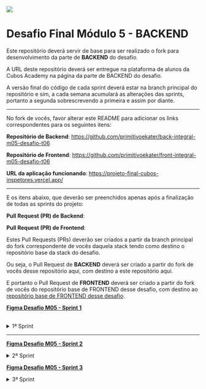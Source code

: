 ![](https://i.imgur.com/xG74tOh.png)

# Desafio Final Módulo 5 - BACKEND

Este repositório deverá servir de base para ser realizado o fork para desenvolvimento da parte de **BACKEND** do desafio.

A URL deste repositório deverá ser entregue na plataforma de alunos da Cubos Academy na página da parte de BACKEND do desafio.

A versão final do código de cada sprint deverá estar na branch principal do repositório e sim, a cada semana acumulará as alterações das sprints, portanto a segunda sobrescrevendo a primeira e assim por diante.

---

No fork de vocês, favor alterar este README para adicionar os links correspondentes para os seguintes itens:

**Repositório de Backend**: https://github.com/primitivoekater/back-integral-m05-desafio-t06

**Repositório de Frontend**: https://github.com/primitivoekater/front-integral-m05-desafio-t06

**URL da aplicação funcionando**: https://projeto-final-cubos-inspetores.vercel.app/

---

E os itens abaixo, que deverão ser preenchidos apenas após a finalização de todas as sprints do projeto: 

**Pull Request (PR) de Backend**: 

**Pull Request (PR) de Frontend**: 

Estes Pull Requests (PRs) deverão ser criados a partir da branch principal do fork correspondente de vocês daquela stack tendo como destino o repositório base da stack do desafio.

Ou seja, o Pull Request de **BACKEND** deverá ser criado a partir do fork de vocês desse repositório aqui, com destino a este repositório aqui.

E portanto o Pull Request de **FRONTEND** deverá ser criado a partir do fork de vocês do repositório base de FRONTEND desse desafio, com destino ao [repositório base de FRONTEND desse desafio](https://github.com/cubos-academy/front-integral-m05-desafio-t06).

<b>[Figma Desafio M05 - Sprint 1](https://www.figma.com/file/Gpl5YlCj17jJ99dT3LqV6U/M05-SPRINT-01?node-id=410%3A47347)</b>

<br>
<details>
<summary>1ª Sprint</summary>
<br>

<details>
<summary><b>[Usuário] Cadastro do usuário</b></summary>
<br>

### `Na posição de usuário do sistema, desejo cadastrar meus dados, afim de ter acesso ao sistema.` 
___________________________________________________________________________________
- <b>Critérios de aceite</b>
  - O cadastro deverá funcionar em formulário web que funcione em um navegador padrão
  - Para acessar este formulário de cadastro não deverá ser exigida autenticação
  - Os dados do cadastro deverão ser persistidos de maneira que possam ser consultados em qualquer momento no futuro até que sejam excluídos.
  - O usuário poderá visualizar sua senha enquanto a escreve (Ex: Material UI Input Adornment https://v4.mui.com/pt/api/input-adornment/)
  - A senha do usuário deverá ser persistida utilizando algum algoritmo de criptografia confiável
___________________________________________________________________________________
- Campos necessários para o cadastro inicial (obrigatórios):
   - Nome do usuário (obrigatório)
   - Email (obrigatório)
   - Senha (obrigatório)

- Deverão ser informadas mensagens de erro em casos de:

  - Campos obrigatórios em branco
  - E-mail informado já existir cadastrado
  - Após realizado o cadastro com sucesso o usuário deverá receber uma mensagem de confirmação e um botão para ser redirecionado para a página de Login.

</details>

<details>
<summary><b>[Usuário] Login do usuário</b></summary>

### `Na posição de usuário do sistema, devo ser capaz de realizar login no Dashboard, afim de acessar o sistema.`
___________________________________________________________________________________
- <b>Critérios de aceite</b>
  - O login do usuário deverá ser realizado em formulário web funcionando em navegador padrão
- Campos obrigatórios:
  - E-mail
  - Senha
  - Deverá ser possível informar os dados de acesso (e-mail e senha) e então clicar em botão para realização do login

- Deverão ser informadas mensagens de erro em casos de:

  - Campos obrigatórios em branco
  - E-mail não existe no cadastro
  - Senha incorreta para o e-mail
  - Criação de token de autenticação após validação dos dados (credenciais) de acesso (e-mail e senha).

- Após realização de login com sucesso, deverá ser retornado ao navegador o token de autenticação de forma que possa ser utilizado em outras funcionalidades que exigem autenticação. O usuário deverá ser redirecionado para a home do sistema
</details>

<details>
<summary><b>[Dashboard] Home e Menu</b></summary>

### `Na posição de usuário do sistema, desejo visualizar uma tela inicial, afim de poder navegar pelo sistema através do menu.`
___________________________________________________________________________________
- <b>Critérios de aceite</b>
  - A página deverá funcionar em um navegador web padrão.
  - Apenas usuários autenticados deverão conseguir acessar esta página

- Esta tela deverá ter uma imagem padrão de usuário e o primeiro nome do usuário no canto superior direito, que ao clicar, abrirá um menu com dois botões: 

  - O primeiro é o "Editar", que abrirá um modal de atualização do cadastro do usuário logado.
  - O segundo é o botão "Sair", que irá deslogar o usuário do sistema

- Deverá existir um menu lateral que permitirá o usuário navegar pelos módulos do sistema, contendo os links:

  - Home
  - Clientes
  - Cobranças

- Esta tela deverá ter 8 cards com as seguintes informações:

   Resumo do Valor Total das Cobranças
  - Pagas
  - Vencidas
  - Previstas

  - Cobranças Vencidas
  - Cobranças Previstas
  - Cobranças Pagas

  - Clientes Inadimplentes
  - Clientes Em dia

</details>

<details>
<summary><b>[Usuário] Edição do usuário logado</b></summary>

#### `Na posição de usuário dos sistema, desejo editar meus dados de usuário, quando logado no sistema.`

- <b>Critérios de aceite</b>
  - Através de um clique no perfil da Dashboard serão abertos dois botões:
    - Editar
    - Sair	
  - Ao clicar em "Editar" o formulário de edição dos dados do usuário deverá ser aberto.
  - A edição deverá funcionar em formulário web que funcione em um navegador padrão
  - Ao abrir o formulário, os  dados do usuário logado deverão ser carregados nos respectivos campos
  - Para acessar este formulário de cadastro será exigido autenticação.
 - Os dados da atualização deverão ser persistidos de maneira que possam ser consultados em qualquer momento no futuro até que sejam excluídos.

- O usuário poderá ou não visualizar sua senha enquanto a escreve (Ex: Material UI Input Adornment)
  - Caso seja informado uma nova senha do usuário, a mesma deverá ser persistida utilizando algum algoritmo de criptografia confiável
  - O usuário poderá atualizar os respectivos dados a seguir :

    - Nome do usuário (obrigatório)
    - E-mail (obrigatório)
    - Senha (obrigatório - apenas se for alterar a senha)
    - CPF
    - Telefone

- Deverão ser informadas mensagens de erro em casos de:

  - Campos obrigatórios passados em branco
  - E-mail informado for diferente do usuário logado e já existir cadastrado para outro usuário

 - Após realizado a atualização com sucesso o usuário deverá receber uma mensagem de confirmação
</details>

<details>
<summary><b>[Cliente] Cadastro do cliente</b></summary>

#### `Na posição de usuário do sistema, desejo cadastrar clientes, afim de acessar suas informações no futuro.`

- <b>Critérios de aceite</b>
  - O cadastro deverá funcionar em formulário web que funcione em um navegador padrão
  - Para acessar este formulário de cadastro deverá ser exigida autenticação
  - Os dados do cadastro deverão ser persistidos de maneira que possam ser consultados em qualquer momento no futuro até que sejam excluídos.

  - Campos necessários para o cadastro (<b>*</b> obrigatórios):
    - Nome do usuário (<b>*</b>)
    - Email (<b>*</b>)
    - Cpf (<b>*</b>)
    - Telefone (<b>*</b>)
    - Cep
    - Logradouro
    - Complemento
    - Bairro
    - Cidade
    - Estado

  - Opcionalmente, poderá ter a busca do endereço ao digitar o CEP utilizando a api do ViaCEP

  - Deverão ser informadas mensagens de erro em casos de:
    - Campos obrigatórios em branco
    - E-mail informado já existir cadastrado
    - Após realizado o cadastro com sucesso o usuário deverá receber uma mensagem de confirmação.


</details>


<details>
<summary><b>[Dashboard] Configuração do Deploy</b></summary>

#### `Na posição de usuário do sistema, devo ser capaz de acessar o sistema através da internet, afim de usar o sistema em qualquer dispositivo com acesso a internet.`

- <b>Critérios de aceite</b>

  - O frontend deverá ser hospedado na <b>Netlify</b>
  - O backend e banco de dados deverá ser hospedado na <b>heroku</b>
  - O frontend hospedado na netlify deverá ser <b>integrado</b> ao backend hospedado na heroku

</details>

---
## <b>ATENÇÃO</b> É indispensável fazer deploy do projeto e disponibilizar a URL para o cliente realizar os testes. O não cumprimento desta etapa será considerada uma falha grave.



</details>

</details>

---

<b>[Figma Desafio M05 - Sprint 2](https://www.figma.com/file/QC6OOO8qc7ZP2kLuybs4Wh/M05-SPRINT-02)</b>

<details>
<summary>2ª Sprint</summary>
<br>

<details>
<summary><b>[Cliente] Listagem do cliente</b></summary>
<br>

### `Na posição de usuário do sistema, desejo visualizar uma listagem com todos os clientes cadastrados.`

- <b>Critérios de aceite</b>
- A página deverá funcionar em um navegador web padrão.
- Apenas <b>usuários autenticados</b> deverão conseguir acessar esta página
  - Ao clicar no item <b>"clientes"</b> do menu lateral deverá ser redirecionado para uma página com a listagem de todos os clientes cadastrados no sistema.
  - Deverá existir um botão</b> "Adicionar Cliente"</b>, que ao clicado, será aberto um modal para cadastro de cliente.
  - Na listagem de clientes, cada item deverá mostrar:
  - O nome do cliente
  - O e-mail do cliente
  - O telefone do cliente
  - CPF
  - Status
    - Se houver alguma cobrança vencida (com status <b>pendente</b> e com data de vencimento anterior a data atual), deverá exibir <b>"Inadimplente"</b>, caso contrário, deverá exibir "Em dia".
  - Botão de atalho, dentro da listagem, para <b>"adicionar cobranças"</b>
- Cada nome do cliente na listagem deverá poder ser clicado de forma que ao fazê-lo, abra uma página com todos os detalhes do cliente

</details>

<details>
<summary><b>[Cliente] Detalhamento do cliente</b></summary>

#### `Na posição de usuário do sistema, desejo visualizar todos os detalhes de um cliente cadastrado, a fim de consultar seus dados e suas respectivas cobranças.`

- <b>Critérios de aceite</b>:
  - A página deverá funcionar em um navegador web padrão.
  - Apenas usuários autenticados deverão conseguir acessar esta página
  - Ao clicar no nome do cliente na listagem deverá abrir uma nova página com todos os detalhes do cliente clicado
  - A página deverá mostrar <b/>2 cards:</b>
    - O <b>primeiro</b> com um botão para editar cliente (ao clicar no botão, deverá abrir um modal de edição do cliente e os campos do formulário preenchidos com seus respectivos dados) e os dados do cliente:
    - Um título com o nome do cliente
    - CPF
    - E-mail
    - Telefone
    - Endereço completo
    - O <b>segundo</b> com um botão para adicionar nova cobrança e a listagem de cobranças para o cliente em questão. Cada listagem deverá mostrar:
      - Identificador da Cobrança
      - Descrição
      - Data
      - Valor
      - Status
      - Descrição

</details>

<details>
<summary><b>[Cliente] Atualização do cliente</b></summary>

#### `Na posição de usuário do sistema, desejo atualizar os dados de um cliente cadastrado.`

- <b>Critérios de aceite:</b>
  - O formulário deverá ser aberto através de um clique no <b>ícone de editar</b> no detalhe de clientes.
  - A atualização deverá funcionar em formulário web que funcione em um navegador padrão.
  - Ao abrir o formulário, <b>os dados do cliente deverão ser carregados nos respectivos campos</b>
  - Para acessar este formulário de cadastro será exigido <b>autenticação</b>
  - Os dados da atualização deverão ser persistidos de maneira que possam ser consultados em qualquer momento no futuro até que sejam excluídos.
  - Na atualização do cliente, poderá atualizar os respectivos dados a seguir (campos com <b>\*</b> são obrigatórios):
    - Nome (<b>\*</b>)
    - E-mail (<b>\*</b>)
    - CPF (<b>\*</b>)
    - Telefone (<b>\*</b>)
    - CEP
    - Endereço
    - Complemento
    - Bairro
    - Cidade
    - Estado
  - Deverão ser informadas <b>mensagens de erro</b> em casos de:
    - Campos obrigatórios passados em branco
    - E-mail informado for diferente do cliente em questão e já existir cadastrado para outro cliente
    - CPF informado for diferente do cliente em questão e já existir cadastrado para outro cliente
  - Após realizado a atualização com sucesso o usuário deverá receber uma mensagem de confirmação

</details>

<details>
<summary><b>[Cobranças] Cadastro de cobranças</b></summary>

#### `Na posição de usuário do sistema, desejo cadastrar cobranças para um cliente, afim de acessar suas informações no futuro.`

- <b>Critérios de aceite</b>
  - O cadastro deverá funcionar em formulário web que funcione em um navegador padrão
  - Para acessar este formulário de cadastro deverá ser exigida autenticação
  - Os dados do cadastro deverão ser persistidos de maneira que possam ser consultados em qualquer momento no futuro até que sejam excluídos.
  - O cadastro de cobrança deverá ser exibido em modal.
  - Para abrir este modal do cadastro de cobrança, o usuário deverá poder proceder de uma das duas formas:
    - Clique no ícone de cadastrar cobrança, da coluna <b>"Criar Cobrança"</b> da listagem de clientes.
    - Clique no botão <b>"+ Nova Cobrança"</b> da listagem de cobranças da tela de detalhamento do cliente.
  - Campos necessários para o cadastro (<b>\*</b> obrigatórios):
    - Cliente (<b>\*</b>)
      - Deverá ser um campo de texto somente leitura exibindo o nome do cliente para o qual se está cadastrando a cobrança.
    - Descrição (<b>\*</b>)
    - Status (<b>\*</b>)
    - Deverá existir duas opções: <b>"pago" e "pendente"</b>
    - Valor (<b>\*</b>)
    - Vencimento (<b>\*</b>)
  - Deverão ser informadas <b>mensagens de erro</b> em casos de:
    - Campos obrigatórios em branco
  - Após realizado o <b>cadastro com sucesso</b> o usuário deverá receber uma mensagem de confirmação.

</details>

<details>
<summary><b>[Cobranças] Listagem de cobranças</b></summary>

#### `Na posição de usuário do sistema, desejo visualizar uma listagem com todos as cobranças cadastradas.`

- <b>Critérios de aceite</b>:
  - A página deverá funcionar em um navegador web padrão.
  - Apenas usuários autenticados deverão conseguir acessar esta página
  - Ao clicar no item <b>"cobranças"</b> do menu lateral, deverá ser redirecionado para uma página com a listagem de todas as cobranças cadastradas no sistema.
  - Na listagem de cobranças, cada item deverá mostrar:
    - O identificador da cobrança
    - O nome do cliente
    - Descrição
    - Valor
    - Vencimento
    - Status
    - Pendente
    - Pago
    - Vencido (Caso o status seja pendente e a data de vencimento for anterior a data atual)

</details>

</details>

<b>[Figma Desafio M05 - Sprint 3](https://www.figma.com/file/EsX2ltIJ6gSGFzXXCU1pQH/M05-SPRINT-03?node-id=410%3A47347)</b>

<details>
<summary>3ª Sprint</summary>
<br>

<details>
<summary><b>[Cobranças] Edição de cobranças</b></summary>
<br>

### `Na posição de usuário do sistema, desejo atualizar os dados de uma cobrança cadastrada.`

- <b>Critérios de aceite</b>: 
  - Ao clicar no botão <b>"editar"</b> na tabela da listagem de cobranças ou na listagem de cobranças da página de detalhe do cliente, abrirá um modal para edição da cobrança. 
  - A atualização deverá funcionar em formulário web que funcione em um navegador padrão 
  - Ao abrir o formulário, os dados da cobrança deverão ser carregados nos respectivos campos 
  - Para acessar este formulário de cadastro será exigido autenticação. 
  - Os dados da atualização deverão ser persistidos de maneira que possam ser consultados em qualquer momento no futuro até que sejam excluídos. 
  - Na <b>atualização da cobrança</b>, poderá atualizar os respectivos dados (campos com <b>*</b> são obrigatórios): 
    - Descrição (<b>*</b>) 
    - Status (<b>*</b>) 
    - Valor (<b>*</b>) 
    - Vencimento (<b>*</b>) 
  - Deverão ser informadas mensagens de erro em casos de: 
    - Campos obrigatórios passados em branco 
  - Após realizado a atualização com sucesso o usuário deverá receber uma mensagem de confirmação
</details>

<details>
<summary><b>[Cobranças] Exclusão de cobranças</b></summary>

#### `Na posição de usuário do sistema, desejo excluir uma cobrança cadastrada.`

- <b>Critérios de aceite</b>:
  - Na tabela da página de <b>"listagem de cobranças"</b> ou na tabela da página de <b>"detalhes do cliente"</b> existe um botão <b>"excluir"</b> que ao clicar, irá abrir um modal para confirmação da exclusão.
  - Só poderá excluir a cobrança, se:
    - A cobrança estiver com status <b>pendente</b>
    - A data de vencimento for <b>igual</b> ou <b>posterior a data atual</b>
  - Cobranças com status <b>"pagas"</b>, não poderão ser apagadas
  - Após realizada a exclusão com sucesso o usuário deverá receber uma <b>mensagem de confirmação</b> e a <b>cobrança excluída deverá ser removida da listagem</b>.

</details>

<details>
<summary><b>[Cobranças] Detalhe da cobrança</b></summary>

#### `Na posição de usuário do sistema, desejo atualizar os dados de uma cobrança cadastrada.`

- <b>Critérios de aceite:</b>
  - Ao clicar na <b>linha</b> referente a cobrança da tabela da listagem de cobranças ou na listagem de cobranças da <b>página de detalhe do cliente</b>, abrirá um modal com os detalhes das cobranças.
  - Deve aparecer <b>todos os campos</b> da cobrança cadastrada
  - O modal deve ter um <b>botão de fechar</b> o detalhe da cobrança

</details>

<details>
<summary><b>[Cobranças/Clientes] Busca e ordenação</b></summary>
<br>

#### `Na posição de usuário do sistema, desejo buscar cobranças e clientes a partir de suas respectivas listagens.`

- <b>Critérios de aceite</b>:
  - Na listagem de cobranças deverá possibilitar a <b>ordenação dos registros</b> pelo <b>nome do cliente</b> ou <b>ID da Cobrança</b>
  - Na <b>listagem de cobranças</b> deverá existir um <b>campo de busca</b> onde permitirá buscar cobranças pelos seguintes campos:
    - Nome do cliente
    - Id da cobrança
  - Nas <b>listagens de clientes</b> deverá possibilitar a <b>ordenação</b> dos registros pelo <b>nome</b>
  - Nas <b>listagens de clientes</b> deverá existir um <b>campo de busca</b> onde permitirá buscar clientes pelos seguintes campos:
    - Nome do cliente
    - CPF do cliente
    - E-mail do cliente
  - Em caso de não retornar <b>nenhum resultado</b> uma mensagem adequada deverá ser exibida.

</details>

<details>
<summary><b>[Cobranças/Clientes] Botão "ver todos" - Home</b></summary>
<br>

#### `Na posição de usuário do sistema, desejo visualizar um relatório personalizado de cobranças e clientes.`

- <b>Critérios de aceite</b>:
  - A página deverá funcionar em um navegador web padrão.
  - Apenas usuários <b>autenticados</b> deverão conseguir acessar esta página
  - Em cada elemento dos cards <b>"Total Vencidas"</b>, <b>"Total Pagas"</b> e <b>"Total Prevista"</b>, deverá ter o somatório das contas de acordo com a sua categoria
  - Em cada elemento dos cards da home, deverá exibir a <b>contagem de cobranças e clientes</b> de acordo com seus respectivos status
  - Ao clicar no nome <b>"Ver Todos"</b> no card de <b>"clientes inadimplentes”</b> ou “clientes em dia", deverá ser redirecionado para a página clientes com a listagem dos clientes filtrados, por cada categoria.
  - Ao clicar no nome <b>"Ver Todos"</b> no card de <b>"cobranças vencidas"</b> ou <b>cobranças previstas"</b> ou <b>"cobranças pagas"</b>, deverá ser redirecionado para a página cobranças com a listagem de todas as cobranças já filtrada por cada categoria.
</details>
